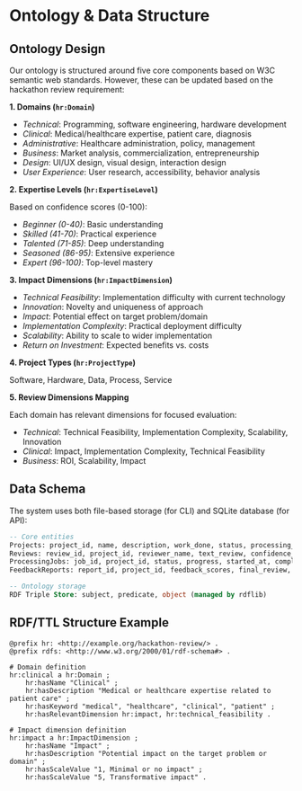 # Ontology & Data Structure

## Ontology Design

Our ontology is structured around five core components based on W3C semantic web standards. However, these can be updated based on the hackathon review requirement:

**1. Domains (`hr:Domain`)**

- _Technical_: Programming, software engineering, hardware development
- _Clinical_: Medical/healthcare expertise, patient care, diagnosis
- _Administrative_: Healthcare administration, policy, management
- _Business_: Market analysis, commercialization, entrepreneurship
- _Design_: UI/UX design, visual design, interaction design
- _User Experience_: User research, accessibility, behavior analysis

**2. Expertise Levels (`hr:ExpertiseLevel`)**

Based on confidence scores (0-100):
- _Beginner (0-40)_: Basic understanding
- _Skilled (41-70)_: Practical experience
- _Talented (71-85)_: Deep understanding
- _Seasoned (86-95)_: Extensive experience
- _Expert (96-100)_: Top-level mastery

**3. Impact Dimensions (`hr:ImpactDimension`)**

- _Technical Feasibility_: Implementation difficulty with current technology
- _Innovation_: Novelty and uniqueness of approach
- _Impact_: Potential effect on target problem/domain
- _Implementation Complexity_: Practical deployment difficulty
- _Scalability_: Ability to scale to wider implementation
- _Return on Investment_: Expected benefits vs. costs

**4. Project Types (`hr:ProjectType`)**

Software, Hardware, Data, Process, Service

**5. Review Dimensions Mapping**

Each domain has relevant dimensions for focused evaluation:

- _Technical_: Technical Feasibility, Implementation Complexity, Scalability, Innovation
- _Clinical_: Impact, Implementation Complexity, Technical Feasibility
- _Business_: ROI, Scalability, Impact

## Data Schema

The system uses both file-based storage (for CLI) and SQLite database (for API):
```sql
-- Core entities
Projects: project_id, name, description, work_done, status, processing_status
Reviews: review_id, project_id, reviewer_name, text_review, confidence_score, domain, expertise_level
ProcessingJobs: job_id, project_id, status, progress, started_at, completed_at
FeedbackReports: report_id, project_id, feedback_scores, final_review, domain_insights

-- Ontology storage
RDF Triple Store: subject, predicate, object (managed by rdflib)
```

## RDF/TTL Structure Example
```turtle
@prefix hr: <http://example.org/hackathon-review/> .
@prefix rdfs: <http://www.w3.org/2000/01/rdf-schema#> .

# Domain definition
hr:clinical a hr:Domain ;
    hr:hasName "Clinical" ;
    hr:hasDescription "Medical or healthcare expertise related to patient care" ;
    hr:hasKeyword "medical", "healthcare", "clinical", "patient" ;
    hr:hasRelevantDimension hr:impact, hr:technical_feasibility .

# Impact dimension definition
hr:impact a hr:ImpactDimension ;
    hr:hasName "Impact" ;
    hr:hasDescription "Potential impact on the target problem or domain" ;
    hr:hasScaleValue "1, Minimal or no impact" ;
    hr:hasScaleValue "5, Transformative impact" .
```

